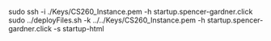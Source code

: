 sudo ssh -i ./Keys/CS260_Instance.pem -h startup.spencer-gardner.click
sudo ../deployFiles.sh -k ../../Keys/CS260_Instance.pem -h startup.spencer-gardner.click -s startup-html
